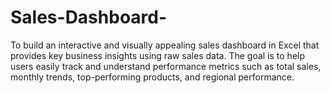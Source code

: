 # Sales-Dashboard-
To build an interactive and visually appealing sales dashboard in Excel that provides key business insights using raw sales data. The goal is to help users easily track and understand performance metrics such as total sales, monthly trends, top-performing products, and regional performance.
